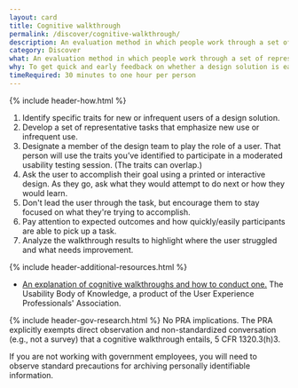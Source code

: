```yaml
---
layout: card
title: Cognitive walkthrough
permalink: /discover/cognitive-walkthrough/
description: An evaluation method in which people work through a set of representative tasks and ask questions about the task as they go.
category: Discover
what: An evaluation method in which people work through a set of representative tasks and ask questions about the task as they go.
why: To get quick and early feedback on whether a design solution is easy for a new or infrequent user to learn, and why it is or isn’t easy. This method is useful for catching big issues at any stage in the design process when you don't have access to real users, but it is not a substitute for user evaluation.
timeRequired: 30 minutes to one hour per person
---
```


{% include header-how.html %}

1. Identify specific traits for new or infrequent users of a design solution.
1. Develop a set of representative tasks that emphasize new use or infrequent use.
1. Designate a member of the design team to play the role of a user. That person will use the traits you’ve identified to participate in a moderated usability testing session. (The traits can overlap.)
1. Ask the user to accomplish their goal using a printed or interactive design. As they go, ask what they would attempt to do next or how they would learn.
  1. Don't lead the user through the task, but encourage them to stay focused on what they're trying to accomplish.
  1. Pay attention to expected outcomes and how quickly/easily participants are able to pick up a task.
1. Analyze the walkthrough results to highlight where the user struggled and what needs improvement.

<section class="method--section method--section--additional-resources" markdown="1">
{% include header-additional-resources.html %}

- [An explanation of cognitive walkthroughs and how to conduct one.](http://www.usabilitybok.org/cognitive-walkthrough) The Usability Body of Knowledge, a product of the User Experience Professionals' Association.
</section>

<section class="method--section method--section--government-considerations" markdown="1" >
{% include header-gov-research.html %}
No PRA implications. The PRA explicitly exempts direct observation and non-standardized conversation (e.g., not a survey) that a cognitive walkthrough entails, 5 CFR 1320.3(h)3.

If you are not working with government employees, you will need to observe standard precautions for archiving personally identifiable information.
</section>
